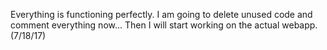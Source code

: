 Everything is functioning perfectly. I am going to delete unused code and comment everything now... Then I will start working on the actual webapp. (7/18/17)
